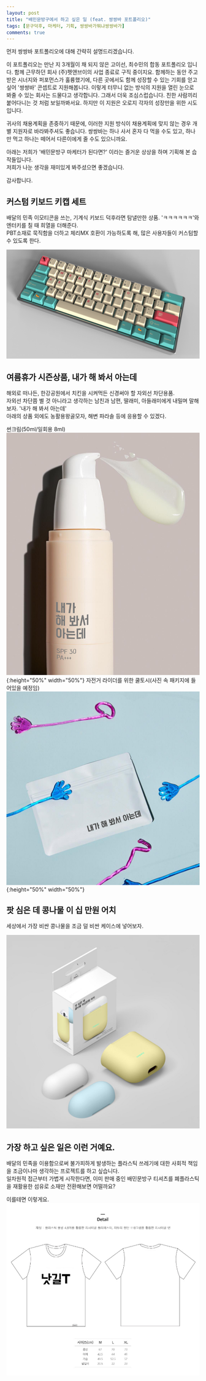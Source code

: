 ```yaml
---
layout: post
title: "배민문방구에서 하고 싶은 일 (feat. 쌍쌍바 포트폴리오)"
tags: [문구덕후, 마케터, 기획, 쌍쌍바가뭐냐쌍쌍바가]
comments: true
---
```

먼저 쌍쌍바 포트폴리오에 대해 간략히 설명드리겠습니다.

이 포트폴리오는 만난 지 3개월이 채 되지 않은 고이선, 최수민의 합동 포트폴리오 입니다. 함께 근무하던 회사 (주)펫앤브이의 사업 종료로 구직 중이지요. 함께하는 동안 주고받은 시너지와 퍼포먼스가 훌륭했기에, 다른 곳에서도 함께 성장할 수 있는 기회를 얻고싶어 '쌍쌍바' 콘셉트로 지원해봅니다. 이렇게 터무니 없는 방식의 지원을 열린 눈으로 봐줄 수 있는 회사는 드물다고 생각합니다. 그래서 더욱 조심스럽습니다. 친한 사람끼리 붙어다니는 것 처럼 보일까봐서요. 하지만 이 지원은 오로지 각자의 성장만을 위한 시도입니다.

귀사의 채용계획을 존중하기 때문에, 이러한 지원 방식이 채용계획에 맞지 않는 경우 개별 지원자로 바라봐주셔도 좋습니다. 쌍쌍바는 하나 사서 혼자 다 먹을 수도 있고, 하나만 먹고 하나는 떼어서 다른이에게 줄 수도 있으니까요.

아래는 저희가 '배민문방구 마케터가 된다면?' 이라는 즐거운 상상을 하며 기획해 본 습작들입니다. <br/>
저희가 나눈 생각을 재미있게 봐주셨으면 좋겠습니다.

감사합니다.

## 커스텀 키보드 키캡 세트

배달의 민족 이모티콘을 쓰는, 기계식 키보드 덕후라면 탐낼만한 상품. 'ㅋㅋㅋㅋㅋㅋ'와 엔터키를 칠 때 희열을 더해준다.<br/>
PBT소재로 묵직함을 더하고 체리MX 호환이 가능하도록 해, 많은 사용자들이 커스텀할 수 있도록 한다.

![BM_Keycap](https://raw.githubusercontent.com/surfingsloth/surfingsloth.github.io/master/images/BM_Keycap.png)


## 여름휴가 시즌상품, 내가 해 봐서 아는데
해외로 떠나든, 한강공원에서 치킨을 시켜먹든 신경써야 할 자외선 차단용품. <br/>
자외선 차단쯤 별 것 아니라고 생각하는 남친과 남편, 딸래미, 아들래미에게 내밀며 말해보자. '내가 해 봐서 아는데'<br/>
아래의 상품 외에도 농활용왕골모자, 해변 파라솔 등에 응용할 수 있겠다.

썬크림(50ml/일회용 8ml)
![haebwat](https://raw.githubusercontent.com/surfingsloth/surfingsloth.github.io/master/images/haebwat.png){:height="50%" width="50%"}
자전거 라이더를 위한 쿨토시(사진 속 패키지에 들어있을 예정임)
![haebwat2](https://raw.githubusercontent.com/surfingsloth/surfingsloth.github.io/master/images/haebwat2.png){:height="50%" width="50%"}

## 팟 심은 데 콩나물 이 십 만원 어치
세상에서 가장 비싼 콩나물을 조금 덜 비싼 케이스에 넣어보자. 

![콩나물](https://raw.githubusercontent.com/surfingsloth/surfingsloth.github.io/master/images/congnamul.png)

## 가장 하고 싶은 일은 이런 거예요.
배달의 민족을 이용함으로써 불가피하게 발생하는 플라스틱 쓰레기에 대한 사회적 책임을 조금이나마 생각하는 프로젝트를 하고 싶습니다.<br/>
일차원적 접근부터 가볍게 시작한다면, 이미 판매 중인 배민문방구 티셔츠를 폐플라스틱을 재활용한 섬유로 소재만 전환해보면 어떨까요? 

이를테면 이렇게요.
![낫길T](https://raw.githubusercontent.com/surfingsloth/surfingsloth.github.io/master/images/notguilty.png)